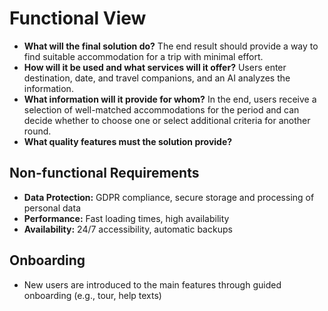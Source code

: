# Functional View

- **What will the final solution do?**
  The end result should provide a way to find suitable accommodation for a trip with minimal effort.
- **How will it be used and what services will it offer?**
  Users enter destination, date, and travel companions, and an AI analyzes the information.
- **What information will it provide for whom?**
  In the end, users receive a selection of well-matched accommodations for the period and can decide whether to choose one or select additional criteria for another round.
- **What quality features must the solution provide?**

## Non-functional Requirements

- **Data Protection:** GDPR compliance, secure storage and processing of personal data
- **Performance:** Fast loading times, high availability
- **Availability:** 24/7 accessibility, automatic backups

## Onboarding

- New users are introduced to the main features through guided onboarding (e.g., tour, help texts)
